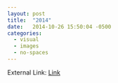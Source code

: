 ```yaml
---
layout: post
title:  "2014"
date:   2014-10-26 15:50:04 -0500
categories: 
  - visual
  - images
  - no-spaces
---
```


External Link: [Link](https://alexiansmith.com)
